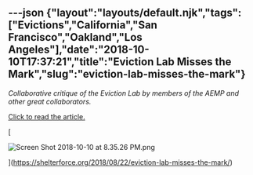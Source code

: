 ---json
{"layout":"layouts/default.njk","tags":["Evictions","California","San Francisco","Oakland","Los Angeles"],"date":"2018-10-10T17:37:21","title":"Eviction Lab Misses the Mark","slug":"eviction-lab-misses-the-mark"}
---

_Collaborative critique of the Eviction Lab by members of the AEMP and other great collaborators._

[Click to read the article.](https://shelterforce.org/2018/08/22/eviction-lab-misses-the-mark/)

[

![Screen Shot 2018-10-10 at 8.35.26 PM.png](https://images.squarespace-cdn.com/content/v1/52b7d7a6e4b0b3e376ac8ea2/1539193020576-DDFHWOARGUWSV537SX4U/ke17ZwdGBToddI8pDm48kGK_T40uEFY_NL9CZVA8FP8UqsxRUqqbr1mOJYKfIPR7LoDQ9mXPOjoJoqy81S2I8N_N4V1vUb5AoIIIbLZhVYxCRW4BPu10St3TBAUQYVKcJUY_iRvTGx4bbE2Wyn_Yk9SkETtM1rvoz9dNRDuXT-S9whzWTFtunmPcb8YMYYec/Screen+Shot+2018-10-10+at+8.35.26+PM.png)

](https://shelterforce.org/2018/08/22/eviction-lab-misses-the-mark/)